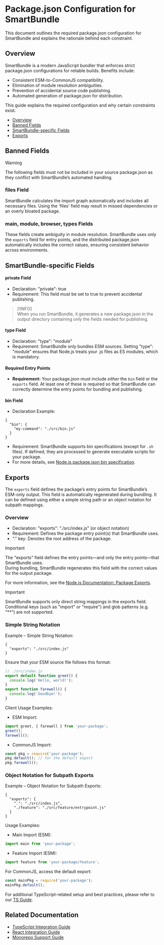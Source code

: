 # Package.json Configuration for SmartBundle

This document outlines the required package.json configuration for SmartBundle and explains the rationale behind each constraint.

## Overview

SmartBundle is a modern JavaScript bundler that enforces strict package.json configurations for reliable builds. Benefits include:

- Consistent ESM-to-CommonJS compatibility.
- Elimination of module resolution ambiguities.
- Prevention of accidental source code publishing.
- Automated generation of package.json for distribution.

This guide explains the required configuration and why certain constraints exist.

- [Overview](#overview)
- [Banned Fields](#banned-fields)
- [SmartBundle-specific Fields](#smartbundle-specific-fields)
- [Exports](#exports)

## Banned Fields

> [!WARNING]
> The following fields must not be included in your source package.json as they conflict with SmartBundle’s automated handling.

### files Field

SmartBundle calculates the import graph automatically and includes all necessary files. Using the 'files' field may result in missed dependencies or an overly bloated package.

### main, module, browser, types Fields

These fields create ambiguity in module resolution. SmartBundle uses only the `exports` field for entry points, and the distributed package.json automatically includes the correct values, ensuring consistent behavior across environments.

## SmartBundle-specific Fields

#### private Field

- Declaration: "private": true  
- Requirement: This field must be set to true to prevent accidental publishing.

> [!INFO]  
> When you run SmartBundle, it generates a new package.json in the output directory containing only the fields needed for publishing.  

#### type Field

- Declaration: "type": "module"  
- Requirement: SmartBundle only bundles ESM sources. Setting "type": "module" ensures that Node.js treats your .js files as ES modules, which is mandatory.

#### Required Entry Points

- **Requirement:** Your package.json must include *either* the `bin` field or the `exports` field. At least one of these is required so that SmartBundle can correctly determine the entry points for bundling and publishing.

#### bin Field

- Declaration Example: 
```json5
{
  "bin": {
    "my-command": "./src/bin.js"
  }
}
```
- Requirement: SmartBundle supports bin specifications (except for `.sh` files). If defined, they are processed to generate executable scripts for your package.
- For more details, see [Node.js package.json bin specification](https://nodejs.org/api/packages.html#bin).

## Exports

The `exports` field defines the package’s entry points for SmartBundle’s ESM-only output. This field is automatically regenerated during bundling. It can be defined using either a simple string path or an object notation for subpath mappings.

### Overview

- Declaration: "exports": "./src/index.js" (or object notation)  
- Requirement: Defines the package entry point(s) that SmartBundle uses.  
- "." key: Denotes the root address of the package.

> [!IMPORTANT]
> The "exports" field defines the entry points—and only the entry points—that SmartBundle uses.  
> During bundling, SmartBundle regenerates this field with the correct values for the output package.

For more information, see the [Node.js Documentation: Package Exports](https://nodejs.org/api/packages.html#exports).


> [!IMPORTANT]  
> SmartBundle supports only direct string mappings in the exports field. Conditional keys (such as "import" or "require") and glob patterns (e.g. "**") are not supported.  

### Simple String Notation

Example – Simple String Notation:
```json5
{
  "exports": "./src/index.js"
}
```

Ensure that your ESM source file follows this format:
```js
// ./src/index.js
export default function greet() {
  console.log('Hello, world!');
}
export function farewell() {
  console.log('Goodbye!');
}
```

Client Usage Examples:
- ESM Import:
```js
import greet, { farewell } from 'your-package';
greet();
farewell();
```
- CommonJS Import:
```js
const pkg = require('your-package');
pkg.default(); // for the default export
pkg.farewell();
```

### Object Notation for Subpath Exports

Example – Object Notation for Subpath Exports:
```json5
{
  "exports": {
    ".": "./src/index.js",
    "./feature": "./src/feature/entrypoint.js"
  }
}
```

Usage Examples:
- Main Import (ESM):
```js
import main from 'your-package';
```
- Feature Import (ESM):
```js
import feature from 'your-package/feature';
```
For CommonJS, access the default export:
```js
const mainPkg = require('your-package');
mainPkg.default();
```

For additional TypeScript-related setup and best practices, please refer to our [TS Guide](./ts-guide.md).

## Related Documentation

- [TypeScript Integration Guide](./ts-guide.md)
- [React Integration Guide](./react.md)
- [Monorepo Support Guide](./monorepo.md)
